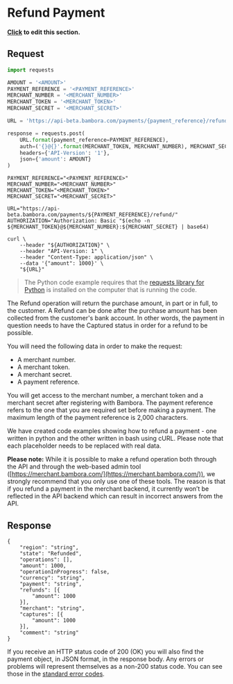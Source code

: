 # Refund Payment

**[Click](https://github.com/bambora/dev.bambora.com/blob/master/source/includes/api/_refund.md) to edit this section.**

## Request

```python
import requests

AMOUNT = '<AMOUNT>'
PAYMENT_REFERENCE = '<PAYMENT_REFERENCE>'
MERCHANT_NUMBER = '<MERCHANT_NUMBER>'
MERCHANT_TOKEN = '<MERCHANT_TOKEN>'
MERCHANT_SECRET = '<MERCHANT_SECRET>'

URL = 'https://api-beta.bambora.com/payments/{payment_reference}/refund/'

response = requests.post(
    URL.format(payment_reference=PAYMENT_REFERENCE),
    auth=('{}@{}'.format(MERCHANT_TOKEN, MERCHANT_NUMBER), MERCHANT_SECRET),
    headers={'API-Version': '1'},
    json={'amount': AMOUNT}
)
```

```shell
PAYMENT_REFERENCE="<PAYMENT_REFERENCE>"
MERCHANT_NUMBER="<MERCHANT_NUMBER>"
MERCHANT_TOKEN="<MERCHANT_TOKEN>"
MERCHANT_SECRET="<MERCHANT_SECRET>"

URL="https://api-beta.bambora.com/payments/${PAYMENT_REFERENCE}/refund/"
AUTHORIZATION="Authorization: Basic "$(echo -n ${MERCHANT_TOKEN}@${MERCHANT_NUMBER}:${MERCHANT_SECRET} | base64)

curl \
    --header "${AUTHORIZATION}" \
    --header "API-Version: 1" \
    --header "Content-Type: application/json" \
    --data '{"amount": 1000}' \
    "${URL}"
```

> The Python code example requires that the [requests library for Python](https://github.com/kennethreitz/requests/) is installed on the computer that is running the code.

The Refund operation will return the purchase amount, in part or in full, to the customer. A Refund can be done after the purchase amount has been collected from the customer's bank account. In other words, the payment in question needs to have the Captured status in order for a refund to be possible.

You will need the following data in order to make the request:

  * A merchant number.
  * A merchant token.
  * A merchant secret.
  * A payment reference.

You will get access to the merchant number, a merchant token and a
merchant secret after registering with Bambora. The payment reference
refers to the one that you are required set before making a
payment. The maximum length of the payment reference is 2,000
characters.

We have created code examples showing how to refund a payment - one written in python and the other written in bash using cURL. Please note that each placeholder needs to be replaced with real data.

**Please note:**
While it is possible to make a refund operation both through the API and through the web-based admin tool ([https://merchant.bambora.com/](https://merchant.bambora.com/)), we strongly recommend that you only use one of these tools. The reason is that if you refund a payment in the merchant backend, it currently won’t be reflected in the API backend which can result in incorrect answers from the API.

## Response

```Response: 
{
    "region": "string",
    "state": "Refunded",
    "operations": [],
    "amount": 1000,
    "operationInProgress": false,
    "currency": "string",
    "payment": "string",
    "refunds": [{
        "amount": 1000
    }],
    "merchant": "string",
    "captures": [{
        "amount": 1000
    }],
    "comment": "string"
}
```

If you receive an HTTP status code of 200 (OK) you will also find the payment object, in JSON format, in the response body. Any errors or problems will represent themselves as a non-200 status code. You can see those in the [standard error codes](./api.html#errors).
